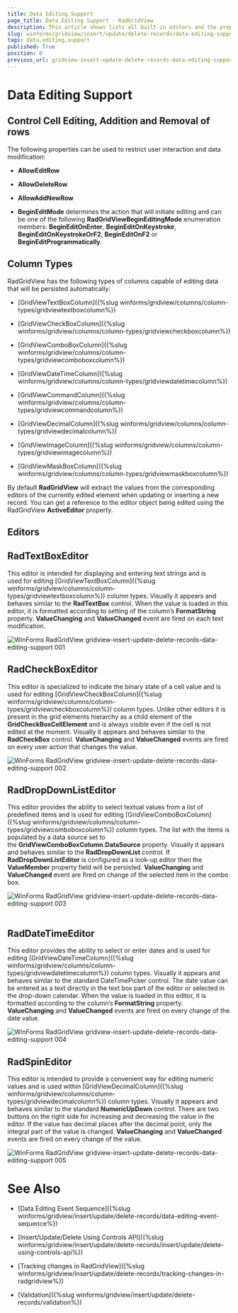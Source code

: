```yaml
---
title: Data Editing Support
page_title: Data Editing Support - RadGridView
description: This article shows lists all built-in editors and the properties that control the editing process.
slug: winforms/gridview/insert/update/delete-records/data-editing-support
tags: data,editing,support
published: True
position: 0
previous_url: gridview-insert-update-delete-records-data-editing-support
---
```


# Data Editing Support

## Control Cell Editing, Addition and Removal of rows

The following properties can be used to restrict user interaction and data modification:

* __AllowEditRow__ 

* __AllowDeleteRow__

* __AllowAddNewRow__

* __BeginEditMode__ determines the action that will initiate editing and can be one of the following __RadGridViewBeginEditingMode__ enumeration members: __BeginEditOnEnter__, __BeginEditOnKeystroke__, __BeginEditOnKeystrokeOrF2__, __BeginEditOnF2__ or __BeginEditProgrammatically__.

## Column Types

RadGridView has the following types of columns capable of editing data that will be persisted automatically:

* [GridViewTextBoxColumn]({%slug winforms/gridview/columns/column-types/gridviewtextboxcolumn%})

* [GridViewCheckBoxColumn]({%slug winforms/gridview/columns/column-types/gridviewcheckboxcolumn%})

* [GridViewComboBoxColumn]({%slug winforms/gridview/columns/column-types/gridviewcomboboxcolumn%})

* [GridViewDateTimeColumn]({%slug winforms/gridview/columns/column-types/gridviewdatetimecolumn%})

* [GridViewCommandColumn]({%slug winforms/gridview/columns/column-types/gridviewcommandcolumn%})

* [GridViewDecimalColumn]({%slug winforms/gridview/columns/column-types/gridviewdecimalcolumn%})

* [GridViewImageColumn]({%slug winforms/gridview/columns/column-types/gridviewimagecolumn%})

* [GridViewMaskBoxColumn]({%slug winforms/gridview/columns/column-types/gridviewmaskboxcolumn%})

By default __RadGridView__ will extract the values from the corresponding editors of the currently edited element when updating or inserting a new record. You can get a reference to the editor object being edited using the RadGridView __ActiveEditor__ property.

## Editors

## RadTextBoxEditor

This editor is intended for displaying and entering text strings and is used for editing [GridViewTextBoxColumn]({%slug winforms/gridview/columns/column-types/gridviewtextboxcolumn%}) column types. Visually it appears and behaves similar to the __RadTextBox__ control. When the value is loaded in this editor, it is formatted according to setting of the column’s __FormatString__ property. __ValueChanging__ and __ValueChanged__ event are fired on each text modification.

![WinForms RadGridView gridview-insert-update-delete-records-data-editing-support 001](images/gridview-insert-update-delete-records-data-editing-support001.png)

## RadCheckBoxEditor

This editor is specialized to indicate the binary state of a cell value and is used for editing [GridViewCheckBoxColumn]({%slug winforms/gridview/columns/column-types/gridviewcheckboxcolumn%}) column types. Unlike other editors it is present in the grid elements hierarchy as a child element of the __GridCheckBoxCellElement__ and is always visible even if the cell is not edited at the moment. Visually it appears and behaves similar to the __RadCheckBox__ control. __ValueChanging__ and __ValueChanged__ events are fired on every user action that changes the value.

![WinForms RadGridView gridview-insert-update-delete-records-data-editing-support 002](images/gridview-insert-update-delete-records-data-editing-support002.png)

## RadDropDownListEditor

This editor provides the ability to select textual values from a list of predefined items and is used for editing [GridViewComboBoxColumn]({%slug winforms/gridview/columns/column-types/gridviewcomboboxcolumn%}) column types. The list with the items is populated by a data source set to the __GridViewComboBoxColumn.DataSource__ property. Visually it appears and behaves similar to the __RadDropDownList__ control. If __RadDropDownListEditor__ is configured as a look-up editor then the __ValueMember__ property field will be persisted. __ValueChanging__ and __ValueChanged__ event are fired on change of the selected item in the combo box.

![WinForms RadGridView gridview-insert-update-delete-records-data-editing-support 003](images/gridview-insert-update-delete-records-data-editing-support003.png) 

## RadDateTimeEditor

This editor provides the ability to select or enter dates and is used for editing [GridViewDateTimeColumn]({%slug winforms/gridview/columns/column-types/gridviewdatetimecolumn%}) column types. Visually it appears and behaves similar to the standard DateTimePicker control. The date value can be entered as a text directly in the text box part of the editor or selected in the drop-down calendar. When the value is loaded in this editor, it is formatted according to the column’s __FormatString__ property. __ValueChanging__ and __ValueChanged__ events are fired on every change of the date value.

![WinForms RadGridView gridview-insert-update-delete-records-data-editing-support 004](images/gridview-insert-update-delete-records-data-editing-support004.png)

## RadSpinEditor

This editor is intended to provide a convenient way for editing numeric values and is used within [GridViewDecimalColumn]({%slug winforms/gridview/columns/column-types/gridviewdecimalcolumn%}) column types. Visually it appears and behaves similar to the standard __NumericUpDown__ control. There are two buttons on the right side for increasing and decreasing the value in the editor. If the value has decimal places after the decimal point, only the integral part of the value is changed. __ValueChanging__ and __ValueChanged__ events are fired on every change of the value.

![WinForms RadGridView gridview-insert-update-delete-records-data-editing-support 005](images/gridview-insert-update-delete-records-data-editing-support005.png)
# See Also
* [Data Editing Event Sequence]({%slug winforms/gridview/insert/update/delete-records/data-editing-event-sequence%})

* [Insert/Update/Delete Using Controls API]({%slug winforms/gridview/insert/update/delete-records/insert/update/delete-using-controls-api%})

* [Tracking changes in RadGridView]({%slug winforms/gridview/insert/update/delete-records/tracking-changes-in-radgridview%})

* [Validation]({%slug winforms/gridview/insert/update/delete-records/validation%})

